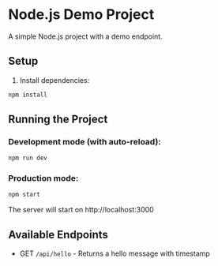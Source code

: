 # Node.js Demo Project

A simple Node.js project with a demo endpoint.

## Setup

1. Install dependencies:
```bash
npm install
```

## Running the Project

### Development mode (with auto-reload):
```bash
npm run dev
```

### Production mode:
```bash
npm start
```

The server will start on http://localhost:3000

## Available Endpoints

- GET `/api/hello` - Returns a hello message with timestamp 